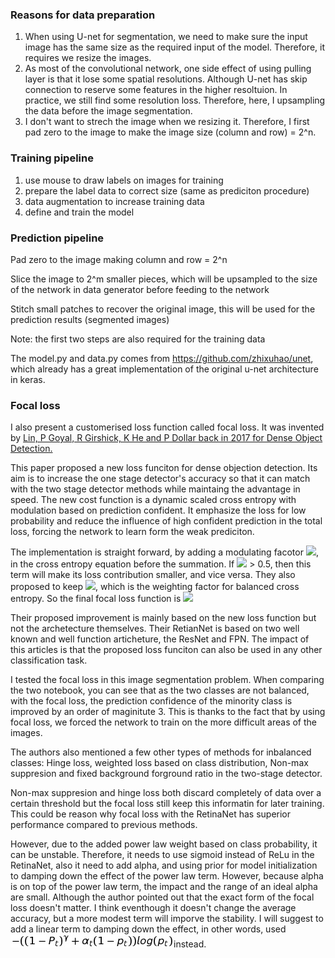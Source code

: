 ### Reasons for data preparation 
1. When using U-net for segmentation, we need to make sure the input image has the same size as the required input of the model. Therefore, it requires we resize the images.
2. As most of the convolutional network, one side effect of using pulling layer is that it lose some spatial resolutions. Although U-net has skip connection to reserve some features in the higher resoltuion. In practice, we still find some resolution loss. Therefore, here, I upsampling the data before the image segmentation.
3. I don't want to strech the image when we resizing it. Therefore, I first pad zero to the image to make the image size (column and row) = 2^n. 
### Training pipeline
1. use mouse to draw labels on images for training
2. prepare the label data to correct size (same as prediciton procedure)
3. data augmentation to increase training data
4. define and train the model
### Prediction pipeline
Pad zero to the image making column and row = 2^n

Slice the image to 2^m smaller pieces, which will be upsampled to the size of the network in data generator before feeding to the network

Stitch small patches to recover the original image, this will be used for the prediction results (segmented images)

Note: the first two steps are also required for the training data 



The model.py and data.py comes from  https://github.com/zhixuhao/unet, which already has a great implementation of the original u-net architecture in keras.

### Focal loss 
I also present a customerised loss function called focal loss. It was invented by [Lin, P Goyal, R Girshick, K He and P Dollar back in 2017 for Dense Object Detection.](https://arxiv.org/abs/1708.02002)

This paper proposed a new loss funciton for dense objection detection. Its aim is to increase the one stage detector's accuracy so that it can match with the two stage detector methods while maintaing the advantage in speed. The new cost function is a dynamic scaled cross entropy with modulation based on prediction confident. It emphasize the loss for low probability and reduce the influence of high confident prediction in the total loss, forcing the network to learn form the weak prediciton. 

The implementation is straight forward, by adding a modulating facotor ![](https://latex.codecogs.com/gif.latex?{_{(1-p{_t})}}^{\gamma&space;}), in the cross entropy equation before the summation. If ![](https://latex.codecogs.com/gif.latex?p_{t}) > 0.5, then this term will make its loss contribution smaller, and vice versa. They also proposed to keep ![](https://latex.codecogs.com/gif.latex?\alpha), which is the weighting factor for balanced cross entropy. So the final focal loss function is ![](https://latex.codecogs.com/gif.latex?FL(p{_t})&space;=&space;-\alpha_{t}(1-p{_t}){^{_{}}\gamma}&space;log(p{_t}))

Their proposed improvement is mainly based on the new loss function but not the archetecture themselves. Their RetianNet is based on two well known and well function articheture, the ResNet and FPN. The impact of this articles is that the proposed loss funciton can also be used in any other classification task. 

I tested the focal loss in this image segmentation problem. When comparing the two notebook, you can see that as the two classes are not balanced, with the focal loss, the prediction confidence of the minority class is improved by an order of maginitute 3. This is thanks to the fact that by using focal loss, we forced the network to train on the more difficult areas of the images. 

The authors also mentioned a few other types of methods for inbalanced classes: Hinge loss, weighted loss based on class distribution, Non-max suppresion and fixed background forground ratio in the two-stage detector. 

Non-max suppresion and hinge loss both discard completely of data over a certain threshold but the focal loss still keep this informatin for later training. This could be reason why focal loss with the RetinaNet has superior performance compared to previous methods. 

However, due to the added power law weight based on class probability, it can be unstable. Therefore, it needs to use sigmoid instead of ReLu in the RetinaNet, also it need to add alpha, and using prior for model initialization to damping down the effect of the power law term. However, because alpha is on top of the power law term, the impact and the range of an ideal alpha are small. Although the author pointed out that the exact form of the focal loss doesn't matter. I think eventhough it doesn't change the average accuracy, but a more modest term will imporve the stability. I will suggest to add a linear term to damping down the effect, in other words, used<img src = 'new_eq_focal_loss.jpg'>instead.
